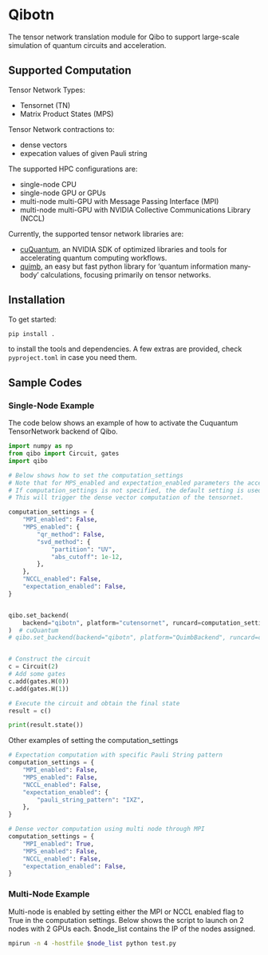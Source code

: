 # Qibotn

The tensor network translation module for Qibo to support large-scale simulation of quantum circuits and acceleration.

## Supported Computation

Tensor Network Types:

- Tensornet (TN)
- Matrix Product States (MPS)

Tensor Network contractions to:

- dense vectors
- expecation values of given Pauli string

The supported HPC configurations are:

- single-node CPU
- single-node GPU or GPUs
- multi-node multi-GPU with Message Passing Interface (MPI)
- multi-node multi-GPU with NVIDIA Collective Communications Library (NCCL)

Currently, the supported tensor network libraries are:

- [cuQuantum](https://github.com/NVIDIA/cuQuantum), an NVIDIA SDK of optimized libraries and tools for accelerating quantum computing workflows.
- [quimb](https://quimb.readthedocs.io/en/latest/), an easy but fast python library for ‘quantum information many-body’ calculations, focusing primarily on tensor networks.

## Installation

To get started:

```sh
pip install .
```

to install the tools and dependencies. A few extras are provided, check `pyproject.toml` in
case you need them.

<!-- TODO: describe extras, after Poetry adoption and its groups -->

## Sample Codes

### Single-Node Example

The code below shows an example of how to activate the Cuquantum TensorNetwork backend of Qibo.

```py
import numpy as np
from qibo import Circuit, gates
import qibo

# Below shows how to set the computation_settings
# Note that for MPS_enabled and expectation_enabled parameters the accepted inputs are boolean or a dictionary with the format shown below.
# If computation_settings is not specified, the default setting is used in which all booleans will be False.
# This will trigger the dense vector computation of the tensornet.

computation_settings = {
    "MPI_enabled": False,
    "MPS_enabled": {
        "qr_method": False,
        "svd_method": {
            "partition": "UV",
            "abs_cutoff": 1e-12,
        },
    },
    "NCCL_enabled": False,
    "expectation_enabled": False,
}


qibo.set_backend(
    backend="qibotn", platform="cutensornet", runcard=computation_settings
)  # cuQuantum
# qibo.set_backend(backend="qibotn", platform="QuimbBackend", runcard=computation_settings) #quimb


# Construct the circuit
c = Circuit(2)
# Add some gates
c.add(gates.H(0))
c.add(gates.H(1))

# Execute the circuit and obtain the final state
result = c()

print(result.state())
```

Other examples of setting the computation_settings

```py
# Expectation computation with specific Pauli String pattern
computation_settings = {
    "MPI_enabled": False,
    "MPS_enabled": False,
    "NCCL_enabled": False,
    "expectation_enabled": {
        "pauli_string_pattern": "IXZ",
    },
}

# Dense vector computation using multi node through MPI
computation_settings = {
    "MPI_enabled": True,
    "MPS_enabled": False,
    "NCCL_enabled": False,
    "expectation_enabled": False,
}
```

### Multi-Node Example

Multi-node is enabled by setting either the MPI or NCCL enabled flag to True in the computation settings. Below shows the script to launch on 2 nodes with 2 GPUs each. $node_list contains the IP of the nodes assigned.

```sh
mpirun -n 4 -hostfile $node_list python test.py
```
